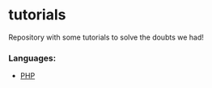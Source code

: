 # tutorials
Repository with some tutorials to solve the doubts we had!

### Languages:
- [PHP](https://github.com/cupcodesteam/tutorials/php)